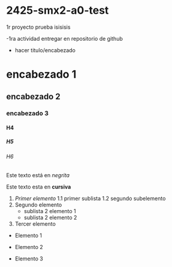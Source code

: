 # 2425-smx2-a0-test
1r proyecto prueba
isisisis

-1ra actividad entregar en repositorio de github 
- hacer titulo/encabezado
# encabezado 1
## encabezado 2 
### encabezado 3
#### H4
##### H5
###### H6

Este texto está en *negrita*

Este texto esta en **cursiva**

1. *Primer elemento*
	1.1 primer sublista
	1.2 segundo subelemento
2. Segundo elemento
	* sublista 2 elemento 1
	* sublista 2 elemento 2
3. Tercer elemento

* Elemento 1
- Elemento 2
+ Elemento 3

